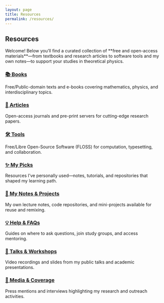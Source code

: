 ```yaml
---
layout: page
title: Resources
permalink: /resources/
---
```

## Resources

<p>Welcome! Below you’ll find a curated collection of **free and open-access materials**—from textbooks and research articles to software tools and my own notes—to support your studies in theoretical physics.</p>

<!-- Category Cards -->
<div class="resource-cards">
  <div class="card">
    <h3><a href="/resources/books/">📚 Books</a></h3>
    <p>Free/Public-domain texts and e-books covering mathematics, physics, and interdisciplinary topics.</p>
  </div>
  <div class="card">
    <h3><a href="/resources/research/">🔬 Articles</a></h3>
    <p>Open-access journals and pre-print servers for cutting-edge research papers.</p>
  </div>
  <div class="card">
    <h3><a href="/resources/tools/">🛠 Tools</a></h3>
    <p>Free/Libre Open-Source Software (FLOSS) for computation, typesetting, and collaboration.</p>
  </div>
  <div class="card">
    <h3><a href="/resources/personalised/">✨ My Picks</a></h3>
    <p>Resources I’ve personally used—notes, tutorials, and repositories that shaped my learning path.</p>
  </div>
  <div class="card">
    <h3><a href="/resources/humble/">📝 My Notes & Projects</a></h3>
    <p>My own lecture notes, code repositories, and mini-projects available for reuse and remixing.</p>
  </div>
  <div class="card">
    <h3><a href="/resources/help/">💡 Help & FAQs</a></h3>
    <p>Guides on where to ask questions, join study groups, and access mentoring.</p>
  </div>
  <div class="card">
    <h3><a href="/resources/talks/">🎤 Talks & Workshops</a></h3>
    <p>Video recordings and slides from my public talks and academic presentations.</p>
  </div>
  <div class="card">
    <h3><a href="/resources/media/">📰 Media & Coverage</a></h3>
    <p>Press mentions and interviews highlighting my research and outreach activities.</p>
  </div>
</div>
